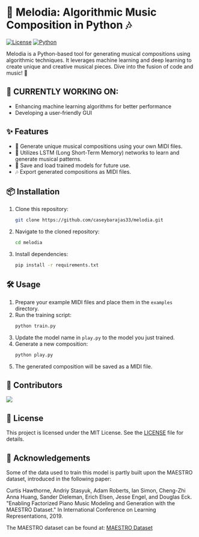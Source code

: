 # 🎵 Melodia: Algorithmic Music Composition in Python 🎶

[![License](https://img.shields.io/badge/License-MIT-blue.svg)](https://opensource.org/licenses/MIT)
[![Python](https://img.shields.io/badge/Python-3.6%2B-blue.svg)](https://www.python.org/downloads/)

Melodia is a Python-based tool for generating musical compositions using algorithmic techniques. It leverages machine learning and deep learning to create unique and creative musical pieces. Dive into the fusion of code and music! 🎹

## 🚀 CURRENTLY WORKING ON:

- Enhancing machine learning algorithms for better performance
- Developing a user-friendly GUI

## ✨ Features

- 🎼 Generate unique musical compositions using your own MIDI files.
- 🤖 Utilizes LSTM (Long Short-Term Memory) networks to learn and generate musical patterns.
- 💾 Save and load trained models for future use.
- 🎶 Export generated compositions as MIDI files.

## 📦 Installation

1. Clone this repository:
    ```sh
    git clone https://github.com/caseybarajas33/melodia.git
    ```
2. Navigate to the cloned repository:
    ```sh
    cd melodia
    ```
3. Install dependencies:
    ```sh
    pip install -r requirements.txt
    ```

## 🛠️ Usage

1. Prepare your example MIDI files and place them in the `examples` directory.
2. Run the training script:
    ```sh
    python train.py
    ```
3. Update the model name in `play.py` to the model you just trained.
4. Generate a new composition:
    ```sh
    python play.py
    ```
5. The generated composition will be saved as a MIDI file.

## 👥 Contributors

<a href="https://github.com/caseybarajas33/melodia/graphs/contributors">
  <img src="https://contrib.rocks/image?repo=caseybarajas33/melodia" />
</a>

## 📄 License

This project is licensed under the MIT License. See the [LICENSE](LICENSE) file for details.

## 🙏 Acknowledgements

Some of the data used to train this model is partly built upon the MAESTRO dataset, introduced in the following paper:

Curtis Hawthorne, Andriy Stasyuk, Adam Roberts, Ian Simon, Cheng-Zhi Anna Huang, Sander Dieleman, Erich Elsen, Jesse Engel, and Douglas Eck. "Enabling Factorized Piano Music Modeling and Generation with the MAESTRO Dataset." In International Conference on Learning Representations, 2019.

The MAESTRO dataset can be found at: [MAESTRO Dataset](https://magenta.tensorflow.org/datasets/maestro)
